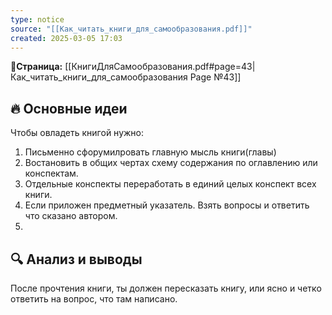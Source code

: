 ```yaml
---
type: notice
source: "[[Как_читать_книги_для_самообразования.pdf]]"
created: 2025-03-05 17:03
---
```

**📝Страница:** [[КнигиДляСамообразования.pdf#page=43|Как_читать_книги_для_самообразования Page №43]]  

## 🔥 Основные идеи 

Чтобы овладеть книгой нужно:
1) Письменно сфорумилровать главную мысль книги(главы)
2) Востановить в общих чертах схему содержания по оглавлению или конспектам.
3) Отдельные конспекты переработать в единий целых конспект всех книги.
4) Если приложен предметный указатель. Взять вопросы и ответить что сказано автором.
5) 


## 🔍 Анализ и выводы  
После прочтения книги, ты должен пересказать книгу, или ясно и четко ответить на вопрос, что там написано.




